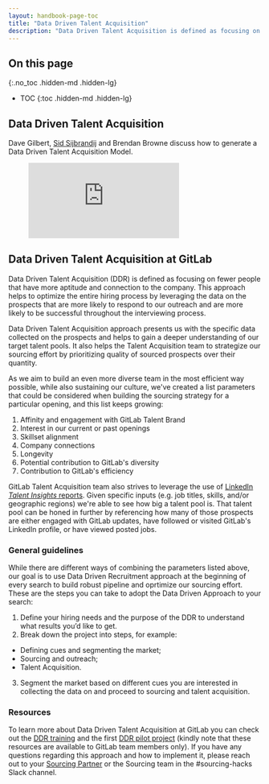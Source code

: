 ```yaml
---
layout: handbook-page-toc
title: "Data Driven Talent Acquisition"
description: "Data Driven Talent Acquisition is defined as focusing on fewer people that have more aptitude and connection to the company."
---
```


## On this page
{:.no_toc .hidden-md .hidden-lg}

- TOC
{:toc .hidden-md .hidden-lg}

## Data Driven Talent Acquisition

Dave Gilbert, [Sid Sijbrandij](https://about.gitlab.com/company/team/#sytses) and Brendan Browne discuss how to generate a Data Driven Talent Acquisition Model.

<!-- blank line -->
<figure class="video_container">
  <iframe src="https://www.youtube.com/embed/8qNxeEJimpU" frameborder="0" allowfullscreen="true"> </iframe>
</figure>
<!-- blank line -->

## Data Driven Talent Acquisition at GitLab

Data Driven Talent Acquisition (DDR) is defined as focusing on fewer people that have more aptitude and connection to the company. This approach helps to optimize the entire hiring process by leveraging the data on the prospects that are more likely to respond to our outreach and are more likely to be successful throughout the interviewing process.

Data Driven Talent Acquisition approach presents us with the specific data collected on the prospects and helps to gain a deeper understanding of our target talent pools. It also helps the Talent Acquisition team to strategize our sourcing effort by prioritizing quality of sourced prospects over their quantity.

As we aim to build an even more diverse team in the most efficient way possible, while also sustaining our culture, we've created a list parameters that could be considered when building the sourcing strategy for a particular opening, and this list keeps growing:
1. Affinity and engagement with GitLab Talent Brand
1. Interest in our current or past openings
1. Skillset alignment
1. Company connections
1. Longevity
1. Potential contribution to GitLab's diversity
1. Contribution to GitLab's efficiency

GitLab Talent Acquisition team also strives to leverage the use of [LinkedIn _Talent Insights_ reports](https://about.gitlab.com/handbook/hiring/talent-acquisition-framework/req-overview/#step-3-complete-kick-off-session-agree-on-priority-level--complete-a-sourcing-session). Given specific inputs (e.g. job titles, skills, and/or geographic regions) we're able to see how big a talent pool is. That talent pool can be honed in further by referencing how many of those prospects are either engaged with GitLab updates, have followed or visited GitLab's LinkedIn profile, or have viewed posted jobs.

### General guidelines
While there are different ways of combining the parameters listed above, our goal is to use Data Driven Recruitment approach at the beginning of every search to build robust pipeline and oprtimize our sourcing effort. These are the steps you can take to adopt the Data Driven Approach to your search:

1. Define your hiring needs and the purpose of the DDR to understand what results you’d like to get.
1. Break down the project into steps, for example:
- Defining cues and segmenting the market;
- Sourcing and outreach;
- Talent Acquisition.
3. Segment the market based on different cues you are interested in collecting the data on and proceed to sourcing and talent acquisition.

### Resources
To learn more about Data Driven Talent Acquisition at GitLab you can check out the [DDR training](https://docs.google.com/presentation/d/1hsjYPtHtwiOEe6eBZvbudnafs3UbpvEU4B8CYspHC6s/edit#) and the first [DDR pilot project](https://gitlab.com/gitlab-com/people-group/talent-acquisition/-/issues/363) (kindly note that these resources are available to GitLab team members only). If you have any questions regarding this approach and how to implement it, please reach out to your [Sourcing Partner](https://about.gitlab.com/handbook/hiring/recruiting-alignment/) or the Sourcing team in the #sourcing-hacks Slack channel.
